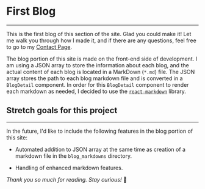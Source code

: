 # First Blog

---

This is the first blog of this section of the site. Glad you could make it! Let me walk you through how I made it, and if there are any questions, feel free to go to my [Contact Page](https://charleskanoy.com/contact).

The blog portion of this site is made on the front-end side of development. I am using a JSON array to store the information about each blog, and the actual content of each blog is located in a MarkDown (`*.md`) file. The JSON array stores the path to each blog markdown file and is converted in a `BlogDetail` component. In order for this `BlogDetail` component to render each markdown as needed, I decided to use the [`react-markdown`](https://github.com/remarkjs/react-markdown) library.

## Stretch goals for this project

---

In the future, I'd like to include the following features in the blog portion of this site:

- Automated addition to JSON array at the same time as creation of a markdown file in the `blog_markdowns` directory.

- Handling of enhanced markdown features.

*Thank you so much for reading. Stay curious!* :space_invader:
